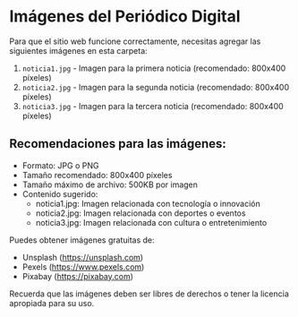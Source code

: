 # Imágenes del Periódico Digital

Para que el sitio web funcione correctamente, necesitas agregar las siguientes imágenes en esta carpeta:

1. `noticia1.jpg` - Imagen para la primera noticia (recomendado: 800x400 píxeles)
2. `noticia2.jpg` - Imagen para la segunda noticia (recomendado: 800x400 píxeles)
3. `noticia3.jpg` - Imagen para la tercera noticia (recomendado: 800x400 píxeles)

## Recomendaciones para las imágenes:
- Formato: JPG o PNG
- Tamaño recomendado: 800x400 píxeles
- Tamaño máximo de archivo: 500KB por imagen
- Contenido sugerido:
  - noticia1.jpg: Imagen relacionada con tecnología o innovación
  - noticia2.jpg: Imagen relacionada con deportes o eventos
  - noticia3.jpg: Imagen relacionada con cultura o entretenimiento

Puedes obtener imágenes gratuitas de:
- Unsplash (https://unsplash.com)
- Pexels (https://www.pexels.com)
- Pixabay (https://pixabay.com)

Recuerda que las imágenes deben ser libres de derechos o tener la licencia apropiada para su uso. 